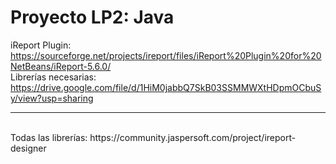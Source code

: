 # Proyecto LP2: Java

iReport Plugin: https://sourceforge.net/projects/ireport/files/iReport%20Plugin%20for%20NetBeans/iReport-5.6.0/ 
<br> Librerías necesarias: https://drive.google.com/file/d/1HiM0jabbQ7SkB03SSMMWXtHDpmOCbuSy/view?usp=sharing
<hr>
<br> Todas las librerías: https://community.jaspersoft.com/project/ireport-designer
